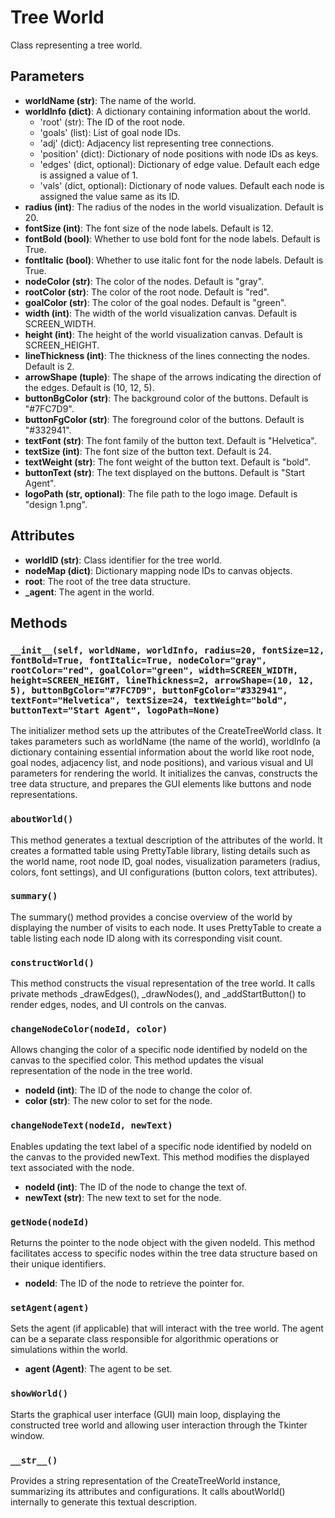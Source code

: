 # Tree World

Class representing a tree world.

## Parameters

- **worldName (str)**: The name of the world.
- **worldInfo (dict)**: A dictionary containing information about the world.
  - 'root' (str): The ID of the root node.
  - 'goals' (list): List of goal node IDs.
  - 'adj' (dict): Adjacency list representing tree connections.
  - 'position' (dict): Dictionary of node positions with node IDs as keys.
  - 'edges' (dict, optional): Dictionary of edge value. Default each edge is assigned a value of 1.
  - 'vals' (dict, optional): Dictionary of node values. Default each node is assigned the value same as its ID.
- **radius (int)**: The radius of the nodes in the world visualization. Default is 20.
- **fontSize (int)**: The font size of the node labels. Default is 12.
- **fontBold (bool)**: Whether to use bold font for the node labels. Default is True.
- **fontItalic (bool)**: Whether to use italic font for the node labels. Default is True.
- **nodeColor (str)**: The color of the nodes. Default is "gray".
- **rootColor (str)**: The color of the root node. Default is "red".
- **goalColor (str)**: The color of the goal nodes. Default is "green".
- **width (int)**: The width of the world visualization canvas. Default is SCREEN_WIDTH.
- **height (int)**: The height of the world visualization canvas. Default is SCREEN_HEIGHT.
- **lineThickness (int)**: The thickness of the lines connecting the nodes. Default is 2.
- **arrowShape (tuple)**: The shape of the arrows indicating the direction of the edges. Default is (10, 12, 5).
- **buttonBgColor (str)**: The background color of the buttons. Default is "#7FC7D9".
- **buttonFgColor (str)**: The foreground color of the buttons. Default is "#332941".
- **textFont (str)**: The font family of the button text. Default is "Helvetica".
- **textSize (int)**: The font size of the button text. Default is 24.
- **textWeight (str)**: The font weight of the button text. Default is "bold".
- **buttonText (str)**: The text displayed on the buttons. Default is "Start Agent".
- **logoPath (str, optional)**: The file path to the logo image. Default is "design 1.png".

## Attributes

- **worldID (str)**: Class identifier for the tree world.
- **nodeMap (dict)**: Dictionary mapping node IDs to canvas objects.
- **root**: The root of the tree data structure.
- **_agent**: The agent in the world.

## Methods

### `__init__(self, worldName, worldInfo, radius=20, fontSize=12, fontBold=True, fontItalic=True, nodeColor="gray", rootColor="red", goalColor="green", width=SCREEN_WIDTH, height=SCREEN_HEIGHT, lineThickness=2, arrowShape=(10, 12, 5), buttonBgColor="#7FC7D9", buttonFgColor="#332941", textFont="Helvetica", textSize=24, textWeight="bold", buttonText="Start Agent", logoPath=None)`

The initializer method sets up the attributes of the CreateTreeWorld class. It takes parameters such as worldName (the name of the world), worldInfo (a dictionary containing essential information about the world like root node, goal nodes, adjacency list, and node positions), and various visual and UI parameters for rendering the world. It initializes the canvas, constructs the tree data structure, and prepares the GUI elements like buttons and node representations.

### `aboutWorld()`

This method generates a textual description of the attributes of the world. It creates a formatted table using PrettyTable library, listing details such as the world name, root node ID, goal nodes, visualization parameters (radius, colors, font settings), and UI configurations (button colors, text attributes).

### `summary()`

The summary() method provides a concise overview of the world by displaying the number of visits to each node. It uses PrettyTable to create a table listing each node ID along with its corresponding visit count.

### `constructWorld()`
 
This method constructs the visual representation of the tree world. It calls private methods _drawEdges(), _drawNodes(), and _addStartButton() to render edges, nodes, and UI controls on the canvas.


### `changeNodeColor(nodeId, color)`

Allows changing the color of a specific node identified by nodeId on the canvas to the specified color. This method updates the visual representation of the node in the tree world.

- **nodeId (int)**: The ID of the node to change the color of.
- **color (str)**: The new color to set for the node.

### `changeNodeText(nodeId, newText)`

Enables updating the text label of a specific node identified by nodeId on the canvas to the provided newText. This method modifies the displayed text associated with the node.

- **nodeId (int)**: The ID of the node to change the text of.
- **newText (str)**: The new text to set for the node.

### `getNode(nodeId)`

Returns the pointer to the node object with the given nodeId. This method facilitates access to specific nodes within the tree data structure based on their unique identifiers.

- **nodeId**: The ID of the node to retrieve the pointer for.

### `setAgent(agent)`

Sets the agent (if applicable) that will interact with the tree world. The agent can be a separate class responsible for algorithmic operations or simulations within the world.

- **agent (Agent)**: The agent to be set.

### `showWorld()`

Starts the graphical user interface (GUI) main loop, displaying the constructed tree world and allowing user interaction through the Tkinter window.

### `__str__()`

Provides a string representation of the CreateTreeWorld instance, summarizing its attributes and configurations. It calls aboutWorld() internally to generate this textual description.
